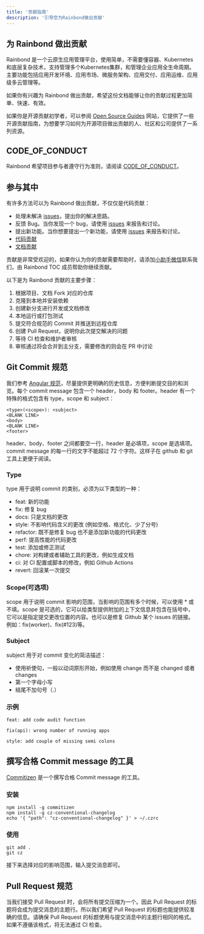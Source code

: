 ```yaml
---
title: '贡献指南'
description: '引导您为Rainbond做出贡献'
---
```


## 为 Rainbond 做出贡献

Rainbond 是一个云原生应用管理平台，使用简单，不需要懂容器、Kubernetes和底层复杂技术，支持管理多个Kubernetes集群，和管理企业应用全生命周期。主要功能包括应用开发环境、应用市场、微服务架构、应用交付、应用运维、应用级多云管理等。

如果你有兴趣为 Rainbond 做出贡献，希望这份文档能够让你的贡献过程更加简单、快速、有效。

如果你是开源贡献初学者，可以参阅 [Open Source Guides](https://opensource.guide/) 网站，它提供了一些开源贡献指南，为想要学习如何为开源项目做出贡献的人、社区和公司提供了一系列资源。

## CODE_OF_CONDUCT

Rainbond 希望项目参与者遵守行为准则，请阅读 [CODE_OF_CONDUCT](https://github.com/goodrain/rainbond/blob/main/CODE_OF_CONDUCT.md)。

## 参与其中

有许多方法可以为 Rainbond 做出贡献，不仅仅是代码贡献：

* 处理未解决 [issues](https://github.com/goodrain/rainbond/issues)，提出你的解决思路。
* 反馈 Bug。当你发现一个 bug，请使用 [issues](https://github.com/goodrain/rainbond/issues) 来报告和讨论。
* 提出新功能。当你想要提出一个新功能，请使用 [issues](https://github.com/goodrain/rainbond/issues) 来报告和讨论。
* [代码贡献](/docs/contribution/code/)
* [文档贡献](/docs/contribution/document/)

贡献是非常受欢迎的，如果你认为你的贡献需要帮助时，请添加[小助手微信](/community/support)联系我们，由 Rainbond TOC 成员帮助你继续贡献。

以下是为 Rainbond 贡献的主要步骤：

1. 根据项目、文档 Fork 对应的仓库
2. 克隆到本地并安装依赖
3. 创建新分支进行开发或文档修改
4. 本地运行或打包测试
5. 提交符合规范的 Commit 并推送到远程仓库
6. 创建 Pull Request，说明你此次提交解决的问题
7. 等待 CI 检查和维护者审核
8. 审核通过将会合并到主分支，需要修改的则会在 PR 中讨论

## Git Commit 规范

我们参考 [Angular 规范](https://github.com/angular/angular.js/blob/master/DEVELOPERS.md#commits)，尽量提供更明确的历史信息，方便判断提交目的和浏览。每个 commit message 包含一个 header，body 和 footer。header 有一个特殊的格式包含有 type，scope 和 subject：

```
<type>(<scope>): <subject>
<BLANK LINE>
<body>
<BLANK LINE>
<footer>
```

header、body、footer 之间都要空一行，header 是必填项，scope 是选填项。commit message 的每一行的文字不能超过 72 个字符。这样子在 github 和 git 工具上更便于阅读。

### Type

type 用于说明 commit 的类别，必须为以下类型的一种：

- feat: 新的功能
- fix: 修复 bug
- docs: 只是文档的更改
- style: 不影响代码含义的更改 (例如空格、格式化、少了分号)
- refactor: 既不是修复 bug 也不是添加新功能的代码更改
- perf: 提高性能的代码更改
- test: 添加或修正测试
- chore: 对构建或者辅助工具的更改，例如生成文档
- ci: 对 CI 配置或脚本的修改，例如 Github Actions
- revert: 回滚某一次提交

### Scope(可选项)

scope 用于说明 commit 影响的范围，当影响的范围有多个时候，可以使用 * 或不填。scope 是可选的，它可以给类型提供附加的上下文信息并包含在括号中，它可以是指定提交更改位置的内容。也可以是修复 Github 某个 issues 的链接。例如：fix(worker)、fix(#123)等。

### Subject

subject 用于对 commit 变化的简洁描述：

- 使用祈使句，一般以动词原形开始，例如使用 change 而不是 changed 或者 changes
- 第一个字母小写
- 结尾不加句号（.）

### 示例

```
feat: add code audit function

fix(api): wrong number of running apps

style: add couple of missing semi colons
```

## 撰写合格 Commit message 的工具

[Commitizen](https://github.com/commitizen/cz-cli) 是一个撰写合格 Commit message 的工具。

### 安装

```
npm install -g commitizen
npm install -g cz-conventional-changelog
echo '{ "path": "cz-conventional-changelog" }' > ~/.czrc
```

### 使用

```
git add .
git cz
```

接下来选择对应的影响范围，输入提交消息即可。

## Pull Request 规范

当我们接受 Pull Request 时，会将所有提交压缩为一个。因此 Pull Request 的标题将会成为提交消息的主题行。所以我们希望 Pull Request 的标题也能提供较准确的信息。请确保 Pull Request 的标题使用与提交消息中的主题行相同的格式。如果不遵循该格式，将无法通过 CI 检查。

